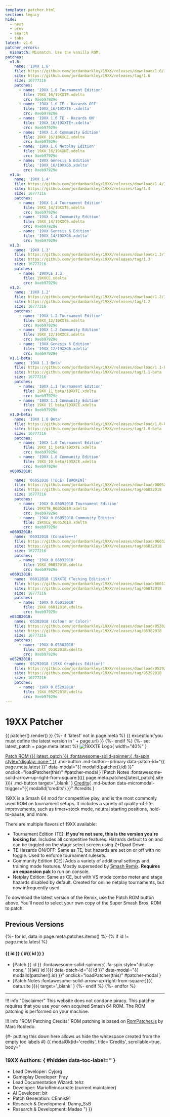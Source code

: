 ```yaml
---
template: patcher.html
section: legacy
hide:
  - next
  - prev
  - search
  - tabs
latest: v1.6
patcher_errors:
  mismatch: Mismatch. Use the vanilla ROM.
patches:
  v1.6:
    name: '19XX 1.6'
    file: https://github.com/jordanbarkley/19XX/releases/download/1.6/19XX_16.zip
    site: https://github.com/jordanbarkley/19XX/releases/tag/1.6
    size: 16777216
    patches:
      - name: '19XX 1.6 Tournament Edition'
        file: 19XX_16/19XXTE.xdelta
        crc: 0xeb97929e
      - name: '19XX 1.6 TE - Hazards OFF'
        file: '19XX_16/19XXTE-.xdelta'
        crc: 0xeb97929e
      - name: '19XX 1.6 TE - Hazards ON'
        file: '19XX_16/19XXTE+.xdelta'
        crc: 0xeb97929e
      - name: '19XX 1.6 Community Edition'
        file: 19XX_16/19XXCE.xdelta
        crc: 0xeb97929e
      - name: '19XX 1.6 Netplay Edition'
        file: 19XX_16/19XXNE.xdelta
        crc: 0xeb97929e
      - name: '19XX Genesis 6 Edition'
        file: '19XX_16/19XXG6.xdelta'
        crc: 0xeb97929e
  v1.4:
    name: '19XX 1.4'
    file: https://github.com/jordanbarkley/19XX/releases/download/1.4/19XX_14.zip
    site: https://github.com/jordanbarkley/19XX/releases/tag/1.4
    size: 16777216
    patches:
      - name: '19XX 1.4 Tournament Edition'
        file: 19XX_14/19XXTE.xdelta
        crc: 0xeb97929e
      - name: '19XX 1.4 Community Edition'
        file: 19XX_14/19XXCE.xdelta
        crc: 0xeb97929e
      - name: '19XX Genesis 6 Edition'
        file: '19XX_14/19XXG6.xdelta'
        crc: 0xeb97929e
  v1.3:
    name: '19XX 1.3'
    file: https://github.com/jordanbarkley/19XX/releases/download/1.3/19XXCE.xdelta
    site: https://github.com/jordanbarkley/19XX/releases/tag/1.3
    size: 16777216
    patches:
      - name: '19XXCE 1.3'
        file: 19XXCE.xdelta
        crc: 0xeb97929e
  v1.2:
    name: '19XX 1.2'
    file: https://github.com/jordanbarkley/19XX/releases/download/1.2/19XX_12.zip
    site: https://github.com/jordanbarkley/19XX/releases/tag/1.2
    size: 16777216
    patches:
      - name: '19XX 1.2 Tournament Edition'
        file: 19XX_12/19XXTE.xdelta
        crc: 0xeb97929e
      - name: '19XX 1.2 Community Edition'
        file: 19XX_12/19XXCE.xdelta
        crc: 0xeb97929e
      - name: '19XX Genesis 6 Edition'
        file: '19XX_12/19XXG6.xdelta'
        crc: 0xeb97929e
  v1.1-beta:
    name: '19XX 1.1 Beta'
    file: https://github.com/jordanbarkley/19XX/releases/download/1.1-beta/19XX_11_beta.zip
    site: https://github.com/jordanbarkley/19XX/releases/tag/1.1-beta
    size: 16777216
    patches:
      - name: '19XX 1.1 Tournament Edition'
        file: 19XX_11_beta/19XXTE.xdelta
        crc: 0xeb97929e
      - name: '19XX 1.1 Community Edition'
        file: 19XX_11_beta/19XXCE.xdelta
        crc: 0xeb97929e
  v1.0-beta:
    name: '19XX 1.0 Beta'
    file: https://github.com/jordanbarkley/19XX/releases/download/1.0-beta/19XX_10_beta.zip
    site: https://github.com/jordanbarkley/19XX/releases/tag/1.0-beta
    size: 16777216
    patches:
      - name: '19XX 1.0 Tournament Edition'
        file: 19XX_11_beta/19XXTE.xdelta
        crc: 0xeb97929e
      - name: '19XX 1.0 Community Edition'
        file: 19XX_10_beta/19XXCE.xdelta
        crc: 0xeb97929e
  v06052018:

    name: '06052018 (TECE) [BROKEN]'
    file: https://github.com/jordanbarkley/19XX/releases/download/06052018/19XX_06052018.zip
    site: https://github.com/jordanbarkley/19XX/releases/tag/06052018
    size: 16777216
    patches:
      - name: '19XX 0.06052018 Tournament Edition'
        file: 19XXTE_06052018.xdelta
        crc: 0xeb97929e
      - name: '19XX 0.06052018 Community Edition'
        file: 19XXCE_06052018.xdelta
        crc: 0xeb97929e
  v06032018:
    name: '06032018 (Console++)'
    file: https://github.com/jordanbarkley/19XX/releases/download/06032018/19XX_06032018.zip
    site: https://github.com/jordanbarkley/19XX/releases/tag/06032018
    size: 16777216
    patches:
      - name: '19XX 0.06032018'
        file: 19XX_06032018.xdelta
        crc: 0xeb97929e
  v06012018:
    name: '06012018 (19XXTE (Teching Edition))'
    file: https://github.com/jordanbarkley/19XX/releases/download/06012018/19XX_06012018.zip
    site: https://github.com/jordanbarkley/19XX/releases/tag/06012018
    size: 16777216
    patches:
      - name: '19XX 0.06012018'
        file: 19XX_06012018.xdelta
        crc: 0xeb97929e
  v05302018:
    name: '05302018 (Colour or Color)'
    file: https://github.com/jordanbarkley/19XX/releases/download/05302018/19XX_05302018.zip
    site: https://github.com/jordanbarkley/19XX/releases/tag/05302018
    size: 16777216
    patches:
      - name: '19XX 0.05302018'
        file: 19XX_05302018.xdelta
        crc: 0xeb97929e
  v05292018:
    name: '05292018 (19XX Graphics Edition)'
    file: https://github.com/jordanbarkley/19XX/releases/download/05292018/19XX_05292018.zip
    site: https://github.com/jordanbarkley/19XX/releases/tag/05292018
    size: 16777216
    patches:
      - name: '19XX 0.05292018'
        file: 19XX_05292018.xdelta
        crc: 0xeb97929e
---
```


# 19XX Patcher
{{ patcher().render() }}
{%- if 'latest' not in page.meta %}
{{ exception('you must define the latest version in ' + page.url) }}
{%- endif %}
{%- set latest_patch = page.meta.latest %}
![19XXTE Logo](https://www.ssbwiki.com/images/0/0f/19xx.png?20181208225251){ width="40%" }

[Patch ROM ({{ latest_patch }}) :fontawesome-solid-spinner:{ .fa-spin style="display: none;" }](#){ .md-button .md-button--primary data-patch-id="{{ page.meta.latest }}" data-modal="{{ modalId(patcher().id) }}" onclick="loadPatcher(this)" #patcher-modal }
[Patch Notes :fontawesome-solid-arrow-up-right-from-square:]({{ page.meta.patches[latest_patch].site }}){ .md-button target='_blank' }
[Credits](#){ .md-button data-micromodal-trigger="{{ modalId('credits') }}" #credits }

19XX is a Smash 64 mod for competitive play, and is the most commonly used ROM on tournament setups. It includes a variety of quality-of-life improvements, such as timer+stock mode, neutral starting positions, hold-to-pause, and more.

There are multiple flavors of 19XX available:

- Tournament Edition (TE): **If you're not sure, this is the version you're looking for**. Includes all competitive features. Hazards default to on and can be toggled on the stage select screen using Z+Dpad Down.
- TE Hazards ON/OFF: Same as TE, but hazards are set on or off with no toggle. Used to enforce tournament rulesets.
- Community Edition (CE): Adds a variety of additional settings and training mode features. Mostly superseded by [Smash Remix](/remix/). **Requires an expansion pak** to run on console.
- Netplay Edition: Same as CE, but with VS mode combo meter and stage hazards disabled by default. Created for online netplay tournaments, but now infrequently used.


To download the latest version of the Remix, use the Patch ROM button above. You'll need to select your own copy of the Super Smash Bros. ROM to patch.

## Previous Versions

{%- for id, data in page.meta.patches.items() %}
{% if id != page.meta.latest %}
#### {{ id }} { #{{ id }} }
- [Patch {{ id }} :fontawesome-solid-spinner:{ .fa-spin style="display: none;" }](#{{ id }}){ data-patch-id="{{ id }}" data-modal="{{ modalId(patcher().id) }}" onclick="loadPatcher(this)" #patcher-modal }
- [Patch Notes :fontawesome-solid-arrow-up-right-from-square:]({{ data.site }}){ target='_blank' }
{%- endif %}
{%- endfor %}

* * *

!!! info "Disclaimer"
    This website does not condone piracy. This patcher requires that you use your own acquired Smash 64 ROM. The ROM patching is performed on your machine.

!!! info "ROM Patching Credits"
    ROM patching is based on [RomPatcher.js](https://www.marcrobledo.com/RomPatcher.js/) by Marc Robledo.

{#- putting this down here allows us hide the whitespace created from the empty toc labels #}
{{ modalOk(id='credits', title='Credits', scrollable=true, body="
### 19XX Authors: { #hidden data-toc-label='' }
- Lead Developer: Cyjorg
- Gameplay Developer: Fray
- Lead Documentation Wizard: tehz
- Developer: MarioReincarnate (current maintainer)
- AI Developer: bit
- Patch Generation: CEnnis91
- Research & Development: Danny_SsB
- Research & Development: Madao
") }}

